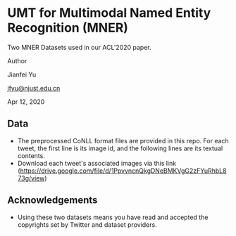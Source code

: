 # UMT for Multimodal Named Entity Recognition (MNER)
Two MNER Datasets used in our ACL'2020 paper.

Author

Jianfei Yu

jfyu@njust.edu.cn

Apr 12, 2020

## Data
- The preprocessed CoNLL format files are provided in this repo. For each tweet, the first line is its image id, and the following lines are its textual contents.
- Download each tweet's associated images via this link (https://drive.google.com/file/d/1PpvvncnQkgDNeBMKVgG2zFYuRhbL873g/view)

## Acknowledgements
- Using these two datasets means you have read and accepted the copyrights set by Twitter and dataset providers.
